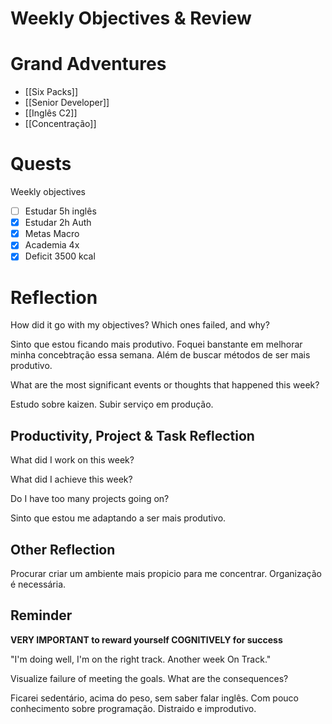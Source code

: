 # Weekly Objectives & Review

# Grand Adventures

* [[Six Packs]]
* [[Senior Developer]]
* [[Inglês C2]]
* [[Concentração]]
# Quests

Weekly objectives

- [ ] Estudar 5h inglês
- [x] Estudar 2h Auth
- [x] Metas Macro
- [x] Academia 4x
- [x] Deficit 3500 kcal
# Reflection

How did it go with my objectives? Which ones failed, and why?

Sinto que estou ficando mais produtivo. Foquei banstante em melhorar minha concebtração essa semana. Além de buscar métodos de ser mais produtivo.

What are the most significant events or thoughts that happened this week?

Estudo sobre kaizen. Subir serviço em produção. 
## Productivity, Project & Task Reflection

What did I work on this week?


What did I achieve this week?

Do I have too many projects going on?

Sinto que estou me adaptando a ser mais produtivo.
## Other Reflection

Procurar criar um ambiente mais propicio para me concentrar. Organização é necessária.

## Reminder

**VERY IMPORTANT to reward yourself COGNITIVELY for success**

"I'm doing well, I'm on the right track. Another week On Track."

Visualize failure of meeting the goals. What are the consequences?
 
 Ficarei sedentário, acima do peso, sem saber falar inglês. Com pouco conhecimento sobre programação. Distraido e improdutivo.